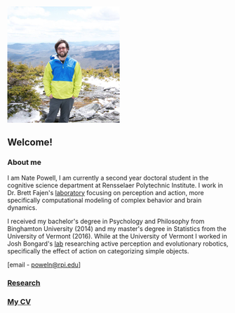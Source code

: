 <img src="https://github.com/natepowell81/natepowell81.github.io/blob/master/_images/me.png?raw=true" width="256">

## Welcome!


### About me

I am Nate Powell, I am currently a second year doctoral student in the cognitive science department at Rensselaer Polytechnic Institute. I work in Dr. Brett Fajen's [laboratory](http://panda.cogsci.rpi.edu) focusing on perception and action, more specifically computational modeling of complex behavior and brain dynamics. 

I received my bachelor's degree in Psychology and Philosophy from Binghamton University (2014) and my master's degree in Statistics from the University of Vermont (2016). While at the University of Vermont I worked in Josh Bongard's [lab](http://www.meclab.org) researching active perception and evolutionary robotics, specifically the effect of action on categorizing simple objects.   

[email - poweln@rpi.edu]

### [Research](research.md)

### [My CV](https://drive.google.com/file/d/0B1eDcf0MpSiWRHdXSFdZLWxiVWs/view?usp=sharing)

